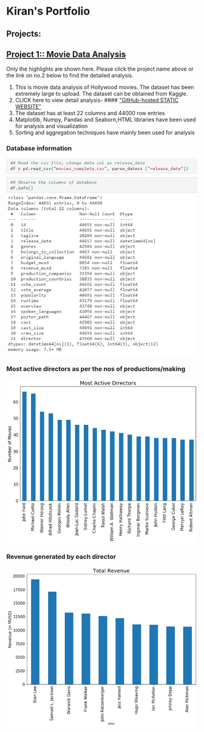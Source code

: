 # Kiran's Portfolio
## Projects:
## [Project 1:: Movie Data Analysis](https://github.com/paudel7/dataAnalysis)
Only the highlights are shown here. Please click the project name above or the link on no.2 below to find the detailed analysis.

1. This is movie data analysis of Hollywood movies. The dataset has been extremely large to upload. The dataset can be obtained from Kaggle.
2. CLICK here to view detail analysis- #### ["GitHub-hosted STATIC WEBSITE"](https://paudel7.github.io/dataAnalysis/)
3. The dataset has at least 22 columns and 44000 row entries
4. Matplotlib, Numpy, Pandas and Seaborn,HTML libraries have been used for analysis and visualization
5. Sorting and aggregation techniques have mainly been used for analysis

### Database information
![](/images/df.info.jpg)

### Most active directors as per the nos of productions/making
![](/images/mostactivedir.png)

### Revenue generated by each director
![](/images/totalrevenuebydir.png)


